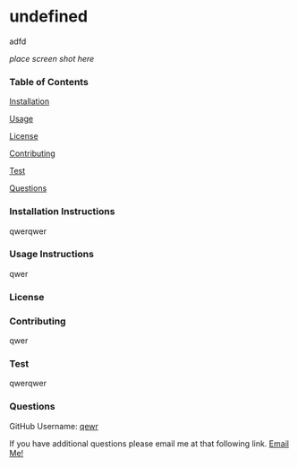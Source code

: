 # undefined

  adfd
  
  *place screen shot here*
  
  ### Table of Contents
  
  [Installation](installation-instructions)
  
  [Usage](#usage-instructions)
  
  [License](#license)
  
  [Contributing](#contributing)
  
  [Test](#test-instructions)
  
  [Questions](#questions)
  
  
  ### Installation Instructions

  qwerqwer

  ### Usage Instructions

  qwer

  ### License



  ### Contributing

  qwer

  ### Test

  qwerqwer

  ### Questions

  GitHub Username: [qewr](https://github.com/qewr)

  If you have additional questions please email me at that following link.  [Email Me!](qwer)
